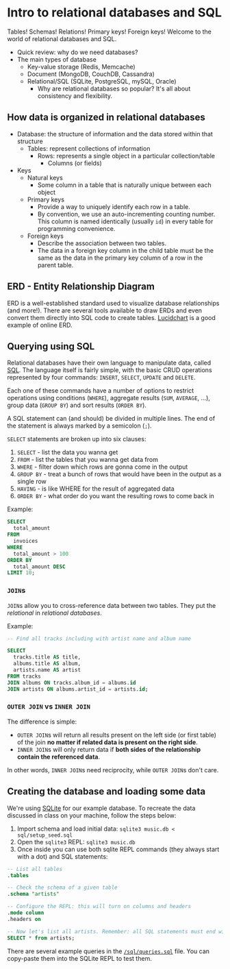 # Intro to relational databases and SQL

Tables! Schemas! Relations! Primary keys! Foreign keys! Welcome to the world of relational databases and SQL.

* Quick review: why do we need databases?
* The main types of database
  * Key-value storage (Redis, Memcache)
  * Document (MongoDB, CouchDB, Cassandra)
  * Relational/SQL (SQLite, PostgreSQL, mySQL, Oracle)
    * Why are relational databases so popular? It's all about consistency and flexibility.

## How data is organized in relational databases

* Database: the structure of information and the data stored within that structure
  * Tables: represent collections of information
    * Rows: represents a single object in a particular collection/table
      * Columns (or fields)
* Keys
  * Natural keys
    * Some column in a table that is naturally unique between each object
  * Primary keys
    * Provide a way to uniquely identify each row in a table.
    * By convention, we use an auto-incrementing counting number. This column is named identically (usually `id`) in every table for programming convenience.
  * Foreign keys
    * Describe the association between two tables.
    * The data in a foreign key column in the child table must be the same as the data in the primary key column of a row in the parent table.

## ERD - Entity Relationship Diagram

ERD is a well-established standard used to visualize database relationships (and more!). There are several tools available to draw ERDs and even convert them directly into SQL code to create tables. [Lucidchart](http://www.lucidchart.com) is a good example of online ERD.

## Querying using SQL

Relational databases have their own language to manipulate data, called [SQL](https://en.wikipedia.org/wiki/SQL). The language itself is fairly simple, with the basic CRUD operations represented by four commands: `INSERT`, `SELECT`, `UPDATE` and `DELETE`.

Each one of these commands have a number of options to restrict operations using conditions (`WHERE`), aggregate results (`SUM`, `AVERAGE`, ...), group data (`GROUP BY`) and sort results (`ORDER BY`).

A SQL statement can (and should) be divided in multiple lines. The end of the statement is always marked by a semicolon (`;`).

`SELECT` statements are broken up into six clauses:

1. `SELECT` - list the data you wanna get
2. `FROM` - list the tables that you wanna get data from
3. `WHERE` - filter down which rows are gonna come in the output
4. `GROUP BY` - treat a bunch of rows that would have been in the output as a single row
5. `HAVING` - is like WHERE for the result of aggregated data
6. `ORDER BY` - what order do you want the resulting rows to come back in

Example:
```sql
SELECT
  total_amount
FROM
  invoices
WHERE
  total_amount > 100
ORDER BY
  total_amount DESC
LIMIT 10;
```

### `JOIN`s

`JOIN`s allow you to cross-reference data between two tables. They put the _relational_ in _relational databases_.

Example:
```sql
-- Find all tracks including with artist name and album name

SELECT
  tracks.title AS title,
  albums.title AS album,
  artists.name AS artist
FROM tracks
JOIN albums ON tracks.album_id = albums.id
JOIN artists ON albums.artist_id = artists.id;
```

### `OUTER JOIN` vs `INNER JOIN`

The difference is simple:
* `OUTER JOIN`s will return all results present on the left side (or first table) of the join **no matter if related data is present on the right side**.
* `INNER JOIN`s will only return data if **both sides of the relationship contain the referenced data**.

In other words, `INNER JOIN`s need reciprocity, while `OUTER JOIN`s don't care.

## Creating the database and loading some data

We're using [SQLite](https://sqlite.org/) for our example database. To recreate the data discussed in class on your machine, follow the steps below:

1. Import schema and load initial data: `sqlite3 music.db < sql/setup_seed.sql`
2. Open the `sqlite3` REPL: `sqlite3 music.db`
3. Once inside you can use both sqlite REPL commands (they always start with a dot) and SQL statements:
```sql
-- List all tables
.tables

-- Check the schema of a given table
.schema "artists"

-- Configure the REPL: this will turn on columns and headers
.mode column
.headers on

-- Now let's list all artists. Remember: all SQL statements must end with ;
SELECT * from artists;
```

There are several example queries in the [`/sql/queries.sql`](sql/queries.sql) file. You can copy-paste them into the SQLite REPL to test them.

